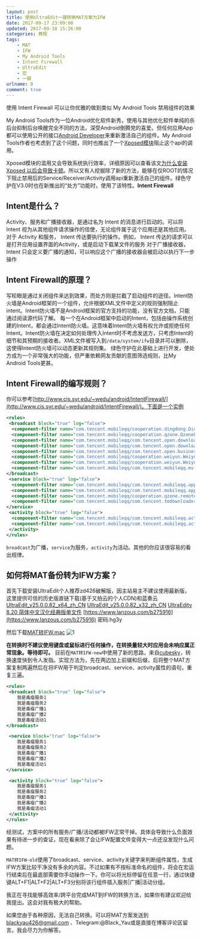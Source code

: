 ```yaml
---
layout: post
title: 使用UltraEdit一键转换MAT方案为IFW
date: 2017-09-17 23:09:00
updated: 2017-09-18 15:26:00
categories: 教程
tags: 
    - MAT
    - IFW
    - My Android Tools
    - Intent Firewall
    - UltraEdit
    - 宏
    - 一键
urlname: 8
comment: true
---
```

使用 Intent Firewall 可以让你优雅的做到类似 My Android Tools 禁用组件的效果

<!-- more -->

My Android Tools作为一位Android优化软件新秀，使用与其他优化软件单纯的杀后台抑制后台唤醒完全不同的方法，深受Android倒腾党的喜爱。但任何应用App都可以使用公开的接口[Android Developer](https://developer.android.com/reference/android/content/pm/PackageManager.html?hl=zh-cn#setComponentEnabledSetting)来重新激活自己的组件。My Android Tools作者也考虑到了这个问题，同时也推出了一个[Xposed模块](https://www.coolapk.com/apk/cn.wq.myandroidtoolsxposed)阻止这个api的调用。

Xposed模块的滥用又会导致系统执行效率，详细原因可以查看该文[为什么安装 Xposed 以后会导致卡顿](https://blog.nfz.moe/archives/why-xposed-cause-unsmooth-exprience.html)。所以又有人挖掘除了新的方法，能够在仅ROOT的情况下阻止禁用后的Service/Receiver/Activity调用api重新激活自己的组件。绿色守护在V3.0时也在新推出的“处方”功能时，使用了该特性。**Intent Firewall**

## Intent是什么？
Activity、服务和广播接收器，是通过名为 Intent 的消息进行启动的。可以将 Intent 视为从其他组件请求操作的信使，无论组件属于这个应用还是其他应用。
对于 Activity 和服务， Intent 传达要执行的操作。例如， Intent 传达的请求可以是打开应用设置界面的Activity，或是启动下载某文件的服务
对于广播接收器， Intent 只会定义要广播的通知，可以响应这个广播的接收器会被启动以执行下一步操作

## Intent Firewall的原理？
写轮眼是通过关闭组件来达到效果，而处方则是拦截了启动组件的途径。Intent防火墙是Android框架的一个组件，允许根据XML文件中定义的规则强制阻止intent。Intent防火墙不是Android框架的官方支持的功能，没有官方文档，只能通过阅读源代码了解。
每一个在Android框架中启动的Intent，包括由操作系统创建的Intent，都会通过Intent防火墙。这意味着Intent防火墙有权允许或拒绝任何Intent。Intent防火墙在决定如何处理传入Intent时不考虑发送方，只考虑Intent的细节和其预期的接收者。XML文件被写入到`/data/system/ifw`目录并可以删除，这使得Intent防火墙可以动态更新其规则集。
绿色守护在此基础上进行开发，使处方成为一个非常强大的功能，但严重依赖网友贡献的意图筛选规则，比My Android Tools更甚。

## Intent Firewall的编写规则？
你可以参考[http://www.cis.syr.edu/~wedu/android/IntentFirewall/](http://www.cis.syr.edu/~wedu/android/IntentFirewall/)。下面是一个实例

```xml
<rules>
 <broadcast block="true" log="false">
  <component-filter name="com.tencent.mobileqq/cooperation.dingdong.DingdongPluginProxyBroadcastReceiver" />
  <component-filter name="com.tencent.mobileqq/cooperation.qzone.QzoneProxyReceiver" />
  <component-filter name="com.tencent.mobileqq/com.tencent.open.downloadnew.common.DownloadReceiver" />
  <component-filter name="com.tencent.mobileqq/com.tencent.open.downloadnew.common.DownloadReceiverWebProcess" />
  <component-filter name="com.tencent.mobileqq/com.tencent.open.business.base.appreport.AppReportReceiver" />
  <component-filter name="com.tencent.mobileqq/cooperation.weiyun.WeiyunProxyBroadcastReceiver" />
  <component-filter name="com.tencent.mobileqq/cooperation.weiyun.WeiyunBroadcastReceiver" />
  <component-filter name="com.tencent.mobileqq/com.tencent.mobileqq.msf.core.NetConnInfoCenter" />
</broadcast>
 <service block="true" log="false">
  <component-filter name="com.tencent.mobileqq/com.tencent.mobileqq.app.CoreService" />
  <component-filter name="com.tencent.mobileqq/com.tencent.mobileqq.app.CoreService$KernelService" />
  <component-filter name="com.tencent.mobileqq/cooperation.qzone.remote.logic.QzoneWebPluginProxyService" />
  <component-filter name="com.tencent.mobileqq/com.tencent.tmdownloader.TMAssistantDownloadService" />
</service>
 <activity block="true" log="false">
  <component-filter name="com.tencent.mobileqq/com.tencent.mobileqq.activity.UpgradeActivity" />
  <component-filter name="com.tencent.mobileqq/com.tencent.mobileqq.activity.UpgradeDetailActivity" />
 </activity>
</rules>
```

`broadcast`为广播，`service`为服务，`activity`为活动。其他的你应该很容易的看出规律。

## 如何将MAT备份转为IFW方案？
首先下载安装UltraEdit个人推荐zd426破解版，因主站易主不建议使用最新版，这里提供可信的历史版直链下载(基于又拍云的个人CDN)和蓝奏云
[UltraEdit_v25.0.0.82_x64_zh_CN](https://st.blackyau.net/dl/UltraEdit/UltraEdit_v25.0.0.82_x64_zh_CN.7z)
[UltraEdit_v25.0.0.82_x32_zh_CN](https://st.blackyau.net/dl/UltraEdit/UltraEdit_v25.0.0.82_x32_zh_CN.7z)
[UltraEditv 8.20 简体中文汉化经典版单文件](https://st.blackyau.net/dl/UltraEdit/UltraEdit.exe)
[https://www.lanzous.com/b275916](https://www.lanzous.com/b275916) 密码:hg3y

然后下载[MAT转IFW.mac](https://dl.blackyau.cc/?dir=%E7%A6%81%E7%94%A8%E6%96%B9%E6%A1%88)
![1](https://st.blackyau.net/blog/8/1.png)

**在转换时不建议使用键盘或鼠标进行任何操作，在转换量较大时应用会未响应属正常现象。等待即可。**
目前在`MAT转IFW-new`中使用了新的思路，来自[cubesky](https://bbs.letitfly.me/d/100/11)，转换速度快到令人发指。实现方法为，先在两边加上前缀和后缀，后将整个MAT方案复制两遍然后在将IFW用于判定broadcast、service、activity属性的语句，重复三遍。

```xml
<rules>
 <broadcast block="true" log="false">
    我是毒瘤服务1
    我是毒瘤服务2
    我是毒瘤广播1
    我是毒瘤广播2
    我是毒瘤活动1
</broadcast>

 <service block="true" log="false">
    我是毒瘤服务1
    我是毒瘤服务2
    我是毒瘤广播1
    我是毒瘤广播2
    我是毒瘤活动1
</service>

 <activity block="true" log="false">
    我是毒瘤服务1
    我是毒瘤服务2
    我是毒瘤广播1
    我是毒瘤广播2
    我是毒瘤活动1
 </activity>
</rules>
```

经测试，方案中的所有服务/广播/活动都被IFW正常干掉。具体会导致什么负面效果有待进一步的查证，现在看来除了会让IFW配置文件变得大一点还没发现什么问题。

`MAT转IFW-old`使用了broadcast、service、activity关键字来判断组件属性，生成IFW方案比较干净没有多余的内容。不过如果有不按标准命名的组件，将会在宏运行结束后在最底部需要你手动操作一下。你可以将光标停留在任意一行，通过快捷键ALT+F1|ALT+F2|ALT+F3分别将该行组件插入服务|广播|活动分组。

我正在寻找能够高效率/跨平台完成MAT到IFW的转换方法，如果你有建议欢迎给我提出。这会对我有极大的帮助。

如果您由于各种原因，无法自己转换。可以将MAT方案发送到 blackyau426@gmail.com 、Telegram:@Black_Yau或是直接在博客评论区留言。我会尽力为你解答。